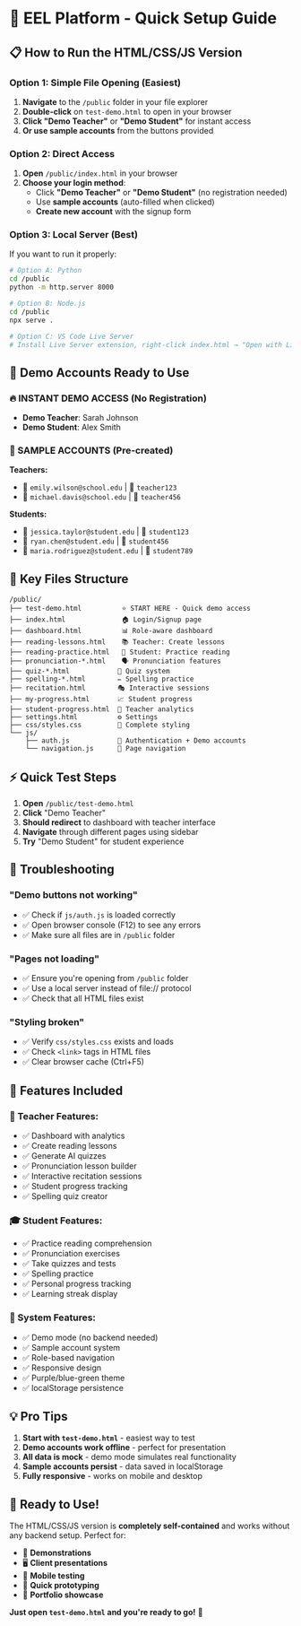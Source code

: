 # 🚀 EEL Platform - Quick Setup Guide

## 📋 **How to Run the HTML/CSS/JS Version**

### **Option 1: Simple File Opening (Easiest)**
1. **Navigate** to the `/public` folder in your file explorer
2. **Double-click** on `test-demo.html` to open in your browser
3. **Click "Demo Teacher"** or **"Demo Student"** for instant access
4. **Or use sample accounts** from the buttons provided

### **Option 2: Direct Access**
1. **Open** `/public/index.html` in your browser
2. **Choose your login method**:
   - Click **"Demo Teacher"** or **"Demo Student"** (no registration needed)
   - Use **sample accounts** (auto-filled when clicked)
   - **Create new account** with the signup form

### **Option 3: Local Server (Best)**
If you want to run it properly:
```bash
# Option A: Python
cd /public
python -m http.server 8000

# Option B: Node.js
cd /public  
npx serve .

# Option C: VS Code Live Server
# Install Live Server extension, right-click index.html → "Open with Live Server"
```

## 🎯 **Demo Accounts Ready to Use**

### **🔥 INSTANT DEMO ACCESS (No Registration)**
- **Demo Teacher**: Sarah Johnson
- **Demo Student**: Alex Smith

### **📝 SAMPLE ACCOUNTS (Pre-created)**
**Teachers:**
- 📧 `emily.wilson@school.edu` | 🔑 `teacher123`
- 📧 `michael.davis@school.edu` | 🔑 `teacher456`

**Students:**
- 📧 `jessica.taylor@student.edu` | 🔑 `student123`
- 📧 `ryan.chen@student.edu` | 🔑 `student456`
- 📧 `maria.rodriguez@student.edu` | 🔑 `student789`

## 📁 **Key Files Structure**

```
/public/
├── test-demo.html          ⭐ START HERE - Quick demo access
├── index.html              🏠 Login/Signup page  
├── dashboard.html          📊 Role-aware dashboard
├── reading-lessons.html    📚 Teacher: Create lessons
├── reading-practice.html   📖 Student: Practice reading
├── pronunciation-*.html    🗣️ Pronunciation features
├── quiz-*.html            📝 Quiz system
├── spelling-*.html        ✏️ Spelling practice
├── recitation.html        🎭 Interactive sessions
├── my-progress.html       📈 Student progress
├── student-progress.html  👥 Teacher analytics
├── settings.html          ⚙️ Settings
├── css/styles.css         🎨 Complete styling
└── js/
    ├── auth.js            🔐 Authentication + Demo accounts
    └── navigation.js      🧭 Page navigation
```

## ⚡ **Quick Test Steps**

1. **Open** `/public/test-demo.html`
2. **Click** "Demo Teacher" 
3. **Should redirect** to dashboard with teacher interface
4. **Navigate** through different pages using sidebar
5. **Try** "Demo Student" for student experience

## 🔧 **Troubleshooting**

### **"Demo buttons not working"**
- ✅ Check if `js/auth.js` is loaded correctly
- ✅ Open browser console (F12) to see any errors
- ✅ Make sure all files are in `/public` folder

### **"Pages not loading"**
- ✅ Ensure you're opening from `/public` folder
- ✅ Use a local server instead of file:// protocol
- ✅ Check that all HTML files exist

### **"Styling broken"**
- ✅ Verify `css/styles.css` exists and loads
- ✅ Check `<link>` tags in HTML files
- ✅ Clear browser cache (Ctrl+F5)

## 🎨 **Features Included**

### **🏫 Teacher Features:**
- ✅ Dashboard with analytics
- ✅ Create reading lessons
- ✅ Generate AI quizzes  
- ✅ Pronunciation lesson builder
- ✅ Interactive recitation sessions
- ✅ Student progress tracking
- ✅ Spelling quiz creator

### **🎓 Student Features:**
- ✅ Practice reading comprehension
- ✅ Pronunciation exercises
- ✅ Take quizzes and tests
- ✅ Spelling practice
- ✅ Personal progress tracking
- ✅ Learning streak display

### **🔧 System Features:**
- ✅ Demo mode (no backend needed)
- ✅ Sample account system
- ✅ Role-based navigation
- ✅ Responsive design
- ✅ Purple/blue-green theme
- ✅ localStorage persistence

## 💡 **Pro Tips**

1. **Start with `test-demo.html`** - easiest way to test
2. **Demo accounts work offline** - perfect for presentation
3. **All data is mock** - demo mode simulates real functionality
4. **Sample accounts persist** - data saved in localStorage
5. **Fully responsive** - works on mobile and desktop

## 🌟 **Ready to Use!**

The HTML/CSS/JS version is **completely self-contained** and works without any backend setup. Perfect for:

- 🎯 **Demonstrations**
- 🖥️ **Client presentations** 
- 📱 **Mobile testing**
- 🚀 **Quick prototyping**
- 💼 **Portfolio showcase**

**Just open `test-demo.html` and you're ready to go!** 🎉